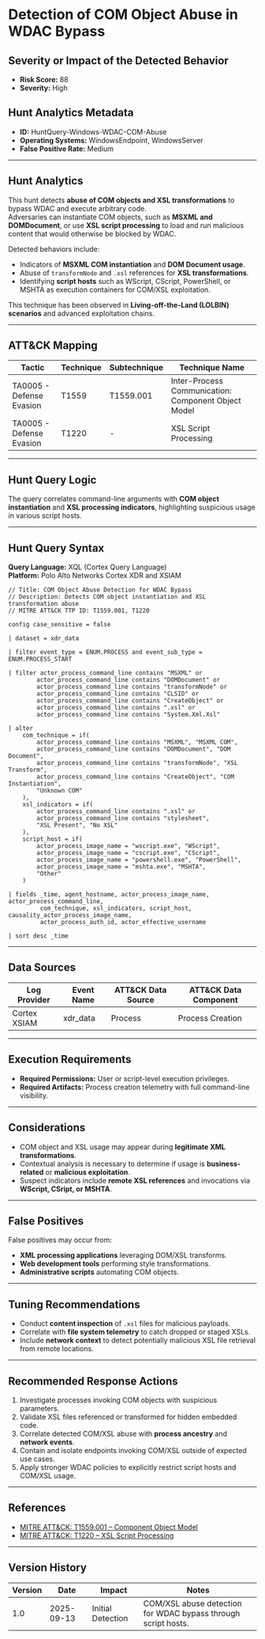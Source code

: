 # Detection of COM Object Abuse in WDAC Bypass

## Severity or Impact of the Detected Behavior
- **Risk Score:** 88
- **Severity:** High

## Hunt Analytics Metadata

- **ID:** HuntQuery-Windows-WDAC-COM-Abuse
- **Operating Systems:** WindowsEndpoint, WindowsServer
- **False Positive Rate:** Medium

---

## Hunt Analytics

This hunt detects **abuse of COM objects and XSL transformations** to bypass WDAC and execute arbitrary code.  
Adversaries can instantiate COM objects, such as **MSXML and DOMDocument**, or use **XSL script processing** to load and run malicious content that would otherwise be blocked by WDAC.

Detected behaviors include:

- Indicators of **MSXML COM instantiation** and **DOM Document usage**.  
- Abuse of `transformNode` and `.xsl` references for **XSL transformations**.  
- Identifying **script hosts** such as WScript, CScript, PowerShell, or MSHTA as execution containers for COM/XSL exploitation.  

This technique has been observed in **Living-off-the-Land (LOLBIN) scenarios** and advanced exploitation chains.

---

## ATT&CK Mapping

| Tactic                  | Technique   | Subtechnique | Technique Name                                   |
|-------------------------|-------------|--------------|-------------------------------------------------|
| TA0005 - Defense Evasion| T1559       | T1559.001    | Inter-Process Communication: Component Object Model |
| TA0005 - Defense Evasion| T1220       | -            | XSL Script Processing                           |

---

## Hunt Query Logic

The query correlates command-line arguments with **COM object instantiation** and **XSL processing indicators**, highlighting suspicious usage in various script hosts.

---

## Hunt Query Syntax

**Query Language:** XQL (Cortex Query Language)  
**Platform:** Polo Alto Networks Cortex XDR and XSIAM 

```xql
// Title: COM Object Abuse Detection for WDAC Bypass 
// Description: Detects COM object instantiation and XSL transformation abuse 
// MITRE ATT&CK TTP ID: T1559.001, T1220 

config case_sensitive = false  

| dataset = xdr_data  

| filter event_type = ENUM.PROCESS and event_sub_type = ENUM.PROCESS_START  

| filter actor_process_command_line contains "MSXML" or  
        actor_process_command_line contains "DOMDocument" or  
        actor_process_command_line contains "transformNode" or  
        actor_process_command_line contains "CLSID" or  
        actor_process_command_line contains "CreateObject" or  
        actor_process_command_line contains ".xsl" or  
        actor_process_command_line contains "System.Xml.Xsl"  

| alter  
    com_technique = if(  
        actor_process_command_line contains "MSXML", "MSXML COM",  
        actor_process_command_line contains "DOMDocument", "DOM Document",  
        actor_process_command_line contains "transformNode", "XSL Transform",  
        actor_process_command_line contains "CreateObject", "COM Instantiation",  
        "Unknown COM"  
    ),  
    xsl_indicators = if(  
        actor_process_command_line contains ".xsl" or  
        actor_process_command_line contains "stylesheet",  
        "XSL Present", "No XSL"  
    ),  
    script_host = if(  
        actor_process_image_name = "wscript.exe", "WScript",  
        actor_process_image_name = "cscript.exe", "CScript",   
        actor_process_image_name = "powershell.exe", "PowerShell",  
        actor_process_image_name = "mshta.exe", "MSHTA",  
        "Other"  
    )  

| fields _time, agent_hostname, actor_process_image_name, actor_process_command_line,  
         com_technique, xsl_indicators, script_host, causality_actor_process_image_name,  
         actor_process_auth_id, actor_effective_username  

| sort desc _time  
```

---

## Data Sources

| Log Provider | Event Name       | ATT&CK Data Source    | ATT&CK Data Component  |
|--------------|------------------|-----------------------|------------------------|
| Cortex XSIAM |    xdr_data      | Process               | Process Creation       |

---

## Execution Requirements

- **Required Permissions:** User or script-level execution privileges.  
- **Required Artifacts:** Process creation telemetry with full command-line visibility.  

---

## Considerations

- COM object and XSL usage may appear during **legitimate XML transformations**.  
- Contextual analysis is necessary to determine if usage is **business-related** or **malicious exploitation**.  
- Suspect indicators include **remote XSL references** and invocations via **WScript, CSript, or MSHTA**.  

---

## False Positives

False positives may occur from:  
- **XML processing applications** leveraging DOM/XSL transforms.  
- **Web development tools** performing style transformations.  
- **Administrative scripts** automating COM objects.  

---

## Tuning Recommendations

- Conduct **content inspection** of `.xsl` files for malicious payloads.  
- Correlate with **file system telemetry** to catch dropped or staged XSLs.  
- Include **network context** to detect potentially malicious XSL file retrieval from remote locations.  

---

## Recommended Response Actions

1. Investigate processes invoking COM objects with suspicious parameters.  
2. Validate XSL files referenced or transformed for hidden embedded code.  
3. Correlate detected COM/XSL abuse with **process ancestry** and **network events**.  
4. Contain and isolate endpoints invoking COM/XSL outside of expected use cases.  
5. Apply stronger WDAC policies to explicitly restrict script hosts and COM/XSL usage.  

---

## References

- [MITRE ATT&CK: T1559.001 – Component Object Model](https://attack.mitre.org/techniques/T1559/001/)  
- [MITRE ATT&CK: T1220 – XSL Script Processing](https://attack.mitre.org/techniques/T1220/)  

---

## Version History

| Version | Date       | Impact            | Notes                                                                 |
|---------|------------|-------------------|-----------------------------------------------------------------------|
| 1.0     | 2025-09-13 | Initial Detection | COM/XSL abuse detection for WDAC bypass through script hosts.         |
